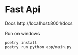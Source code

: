 # Fast Api

Docs
http://localhost:8001/docs

Run on windows
```
poetry install
poetry run python app/main.py
```